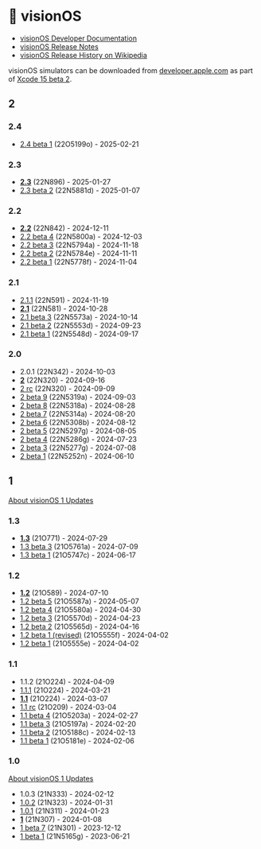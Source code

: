 # 🥽 visionOS

- [visionOS Developer Documentation](https://developer.apple.com/documentation/visionOS)
- [visionOS Release Notes](https://developer.apple.com/documentation/visionos-release-notes/visionos-release-notes)
- [visionOS Release History on Wikipedia](https://en.wikipedia.org/wiki/VisionOS#Release_history)

visionOS simulators can be downloaded from [developer.apple.com] as part of
[Xcode 15 beta 2](https://developer.apple.com/documentation/xcode-release-notes/xcode-15-release-notes).

## 2

### 2.4

- [2.4 beta 1](https://developer.apple.com/documentation/visionos-release-notes/visionos-2_4-release-notes) (22O5199o) - 2025-02-21

### 2.3

- **[2.3](https://developer.apple.com/documentation/visionos-release-notes/visionos-2_3-release-notes)** (22N896) - 2025-01-27
- [2.3 beta 2](https://developer.apple.com/documentation/visionos-release-notes/visionos-2_3-release-notes) (22N5881d) - 2025-01-07

### 2.2

- **[2.2](https://developer.apple.com/documentation/visionos-release-notes/visionos-2_2-release-notes)** (22N842) - 2024-12-11
- [2.2 beta 4](https://developer.apple.com/documentation/visionos-release-notes/visionos-2_2-release-notes) (22N5800a) - 2024-12-03
- [2.2 beta 3](https://developer.apple.com/documentation/visionos-release-notes/visionos-2_2-release-notes) (22N5794a) - 2024-11-18
- [2.2 beta 2](https://developer.apple.com/documentation/visionos-release-notes/visionos-2_2-release-notes) (22N5784e) - 2024-11-11
- [2.2 beta 1](https://developer.apple.com/documentation/visionos-release-notes/visionos-2_2-release-notes) (22N5778f) - 2024-11-04

### 2.1

- [2.1.1](https://support.apple.com/en-us/121755) (22N591) - 2024-11-19
- **[2.1](https://developer.apple.com/documentation/visionos-release-notes/visionos-2_1-release-notes)** (22N581) - 2024-10-28
- [2.1 beta 3](https://developer.apple.com/documentation/visionos-release-notes/visionos-2_1-release-notes) (22N5573a) - 2024-10-14
- [2.1 beta 2](https://developer.apple.com/documentation/visionos-release-notes/visionos-2_1-release-notes) (22N5553d) - 2024-09-23
- [2.1 beta 1](https://developer.apple.com/documentation/visionos-release-notes/visionos-2_1-release-notes) (22N5548d) - 2024-09-17

### 2.0

- 2.0.1 (22N342) - 2024-10-03
- **[2](https://developer.apple.com/documentation/visionos-release-notes/visionos-2-release-notes)** (22N320) - 2024-09-16
- [2 rc](https://developer.apple.com/documentation/visionos-release-notes/visionos-2-release-notes) (22N320) - 2024-09-09
- [2 beta 9](https://developer.apple.com/documentation/visionos-release-notes/visionos-2-release-notes) (22N5319a) - 2024-09-03
- [2 beta 8](https://developer.apple.com/documentation/visionos-release-notes/visionos-2-release-notes) (22N5318a) - 2024-08-28
- [2 beta 7](https://developer.apple.com/documentation/visionos-release-notes/visionos-2-release-notes) (22N5314a) - 2024-08-20
- [2 beta 6](https://developer.apple.com/documentation/visionos-release-notes/visionos-2-release-notes) (22N5308b) - 2024-08-12
- [2 beta 5](https://developer.apple.com/documentation/visionos-release-notes/visionos-2-release-notes) (22N5297g) - 2024-08-05
- [2 beta 4](https://developer.apple.com/documentation/visionos-release-notes/visionos-2-release-notes) (22N5286g) - 2024-07-23
- [2 beta 3](https://developer.apple.com/documentation/visionos-release-notes/visionos-2-release-notes) (22N5277g) - 2024-07-08
- [2 beta 1](https://developer.apple.com/documentation/visionos-release-notes/visionos-2-release-notes) (22N5252n) - 2024-06-10

## 1

[About visionOS 1 Updates](https://support.apple.com/en-us/118202)

### 1.3

- **[1.3](https://developer.apple.com/documentation/visionos-release-notes/visionos-1_3-release-notes)** (21O771) - 2024-07-29
- [1.3 beta 3](https://developer.apple.com/documentation/visionos-release-notes/visionos-1_3-release-notes) (21O5761a) - 2024-07-09
- [1.3 beta 1](https://developer.apple.com/documentation/visionos-release-notes/visionos-1_3-release-notes) (21O5747c) - 2024-06-17

### 1.2

- **[1.2](https://developer.apple.com/documentation/visionos-release-notes/visionos-1_2-release-notes)** (21O589) - 2024-07-10
- [1.2 beta 5](https://developer.apple.com/documentation/visionos-release-notes/visionos-1_2-release-notes) (21O5587a) - 2024-05-07
- [1.2 beta 4](https://developer.apple.com/documentation/visionos-release-notes/visionos-1_2-release-notes) (21O5580a) - 2024-04-30
- [1.2 beta 3](https://developer.apple.com/documentation/visionos-release-notes/visionos-1_2-release-notes) (21O5570d) - 2024-04-23
- [1.2 beta 2](https://developer.apple.com/documentation/visionos-release-notes/visionos-1_2-release-notes) (21O5565d) - 2024-04-16
- [1.2 beta 1 (revised)](https://developer.apple.com/documentation/visionos-release-notes/visionos-1_2-release-notes) (21O5555f) - 2024-04-02
- [1.2 beta 1](https://developer.apple.com/documentation/visionos-release-notes/visionos-1_2-release-notes) (21O5555e) - 2024-04-02

### 1.1

- 1.1.2 (21O224) - 2024-04-09
- [1.1.1](https://support.apple.com/en-us/HT214093) (21O224) - 2024-03-21
- **[1.1](https://support.apple.com/en-us/HT214087)** (21O224) - 2024-03-07
- [1.1 rc](https://developer.apple.com/documentation/visionos-release-notes/visionos-1_1-release-notes) (21O209) - 2024-03-04
- [1.1 beta 4](https://developer.apple.com/documentation/visionos-release-notes/visionos-1_1-release-notes) (21O5203a) - 2024-02-27
- [1.1 beta 3](https://developer.apple.com/documentation/visionos-release-notes/visionos-1_1-release-notes) (21O5197a) - 2024-02-20
- [1.1 beta 2](https://developer.apple.com/documentation/visionos-release-notes/visionos-1_1-release-notes) (21O5188c) - 2024-02-13
- [1.1 beta 1](https://developer.apple.com/documentation/visionos-release-notes/visionos-1_1-release-notes) (21O5181e) - 2024-02-06

### 1.0

[About visionOS 1 Updates](https://support.apple.com/en-us/HT214071)

- 1.0.3 (21N333) - 2024-02-12
- [1.0.2](https://support.apple.com/en-us/HT214070) (21N323) - 2024-01-31
- [1.0.1](https://www.macrumors.com/2024/01/23/apple-releases-visionos-1-0-1/) (21N311) - 2024-01-23
- **[1](https://developer.apple.com/documentation/visionos-release-notes/visionos-release-notes)** (21N307) - 2024-01-08
- [1 beta 7](https://developer.apple.com/documentation/visionos-release-notes/visionos-release-notes) (21N301) - 2023-12-12
- [1 beta 1](https://developer.apple.com/documentation/visionos-release-notes/visionos-release-notes) (21N5165g) - 2023-06-21

[developer.apple.com]: https://developer.apple.com
